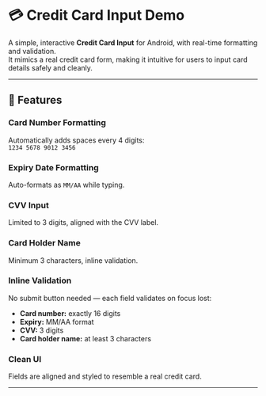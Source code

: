 # 💳 Credit Card Input Demo

A simple, interactive **Credit Card Input** for Android, with real-time formatting and validation.  
It mimics a real credit card form, making it intuitive for users to input card details safely and cleanly.

---

## 🚀 Features

### Card Number Formatting
Automatically adds spaces every 4 digits:  
`1234 5678 9012 3456`

### Expiry Date Formatting
Auto-formats as `MM/AA` while typing.

### CVV Input
Limited to 3 digits, aligned with the CVV label.

### Card Holder Name
Minimum 3 characters, inline validation.

### Inline Validation
No submit button needed — each field validates on focus lost:  

- **Card number:** exactly 16 digits  
- **Expiry:** MM/AA format  
- **CVV:** 3 digits  
- **Card holder name:** at least 3 characters

### Clean UI
Fields are aligned and styled to resemble a real credit card.

---
